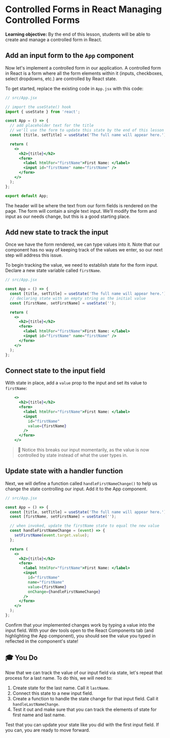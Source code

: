 <h1>
  <span class="headline">Controlled Forms in React</span>
  <span class="subhead">Managing Controlled Forms</span>
</h1>

**Learning objective:** By the end of this lesson, students will be able to create and manage a controlled form in React.

## Add an input form to the `App` component

Now let's implement a controlled form in our application. A controlled form in React is a form where all the form elements within it (inputs, checkboxes, select dropdowns, etc.) are controlled by React state.

To get started, replace the existing code in `App.jsx` with this code:

```jsx
// src/App.jsx

// import the useState() hook
import { useState } from 'react';

const App = () => {
  // add placeholder text for the title
  // we'll use the form to update this state by the end of this lesson
  const [title, setTitle] = useState('The full name will appear here.');

  return (
    <>
      <h2>{title}</h2>
      <form>
        <label htmlFor="firstName">First Name: </label>
        <input id="firstName" name="firstName" />
      </form>
    </>
  );
};

export default App;
```

The header will be where the text from our form fields is rendered on the page. The form will contain a single text input. We'll modify the form and input as our needs change, but this is a good starting place.

## Add new state to track the input

Once we have the form rendered, we can type values into it. Note that our component has no way of keeping track of the values we enter, so our next step will address this issue.

To begin tracking the value, we need to establish state for the form input. Declare a new state variable called `firstName`.

```jsx
// src/App.jsx

const App = () => {
  const [title, setTitle] = useState('The full name will appear here.');
  // declaring state with an empty string as the initial value
  const [firstName, setFirstName] = useState('');

  return (
    <>
      <h2>{title}</h2>
      <form>
        <label htmlFor="firstName">First Name: </label>
        <input id="firstName" name="firstName" />
      </form>
    </>
  );
};
```

## Connect state to the input field

With state in place, add a `value` prop to the input and set its value to `firstName`:

```jsx
    <>
      <h2>{title}</h2>
      <form>
        <label htmlFor="firstName">First Name: </label>
        <input
          id="firstName"
          value={firstName}
        />
      </form>
    </>
```

> 🚨 Notice this breaks our input momentarily, as the value is now controlled by state instead of what the user types in.

## Update state with a handler function

Next, we will define a function called `handleFirstNameChange()` to help us change the state controlling our input. Add it to the App component.

```jsx
// src/App.jsx

const App = () => {
  const [title, setTitle] = useState('The full name will appear here.');
  const [firstName, setFirstName] = useState('');

  // when invoked, update the firstName state to equal the new value 
  const handleFirstNameChange = (event) => {
    setFirstName(event.target.value);
  };

  return (
    <>
      <h2>{title}</h2>
      <form>
        <label htmlFor="firstName">First Name: </label>
        <input
          id="firstName"
          name="firstName"
          value={firstName}
          onChange={handleFirstNameChange}
        />
      </form>
    </>
  );
};
```

Confirm that your implemented changes work by typing a value into the input field. With your dev tools open to the React Components tab (and highlighting the App component), you should see the value you typed in reflected in the component's state!

## 🎓 You Do

Now that we can track the value of our input field via state, let's repeat that process for a last name. To do this, we will need to:

1. Create state for the last name. Call it `lastName`.
2. Connect this state to a new input field.
3. Create a function to handle the state change for that input field. Call it `handleLastNameChange`.
4. Test it out and make sure that you can track the elements of state for first name and last name.

Test that you can update your state like you did with the first input field. If you can, you are ready to move forward.
